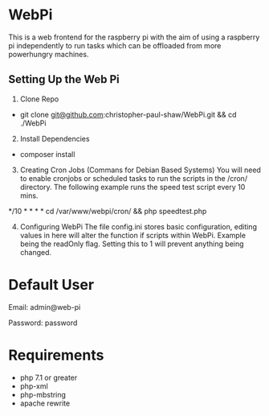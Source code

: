 # WebPi
This is a web frontend for the raspberry pi with the aim of using a raspberry pi independently to run tasks which can be offloaded from more powerhungry machines.

## Setting Up the Web Pi
1. Clone Repo
- git clone git@github.com:christopher-paul-shaw/WebPi.git && cd ./WebPi
2. Install Dependencies
- composer install
3. Creating Cron Jobs (Commans for Debian Based Systems)
You will need to enable cronjobs or scheduled tasks to run the scripts in the /cron/ directory.
The following example runs the speed test script every 10 mins.

*/10 * * * * cd /var/www/webpi/cron/ && php speedtest.php

4. Configuring WebPi
The file config.ini stores basic configuration, editing values in here will alter the function if scripts within WebPi.
Example being the readOnly flag. Setting this to 1 will prevent anything being changed.

# Default User
Email: admin@web-pi

Password: password

# Requirements
- php 7.1 or greater
- php-xml
- php-mbstring
- apache rewrite
